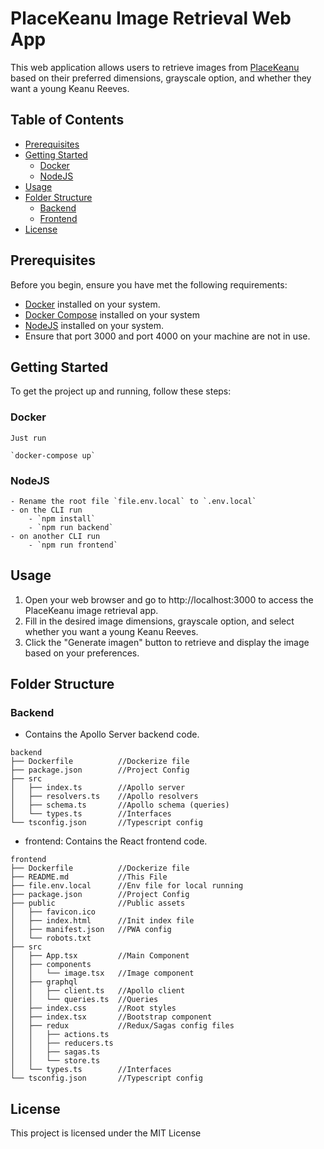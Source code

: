 # PlaceKeanu Image Retrieval Web App

This web application allows users to retrieve images from [PlaceKeanu](https://placekeanu.com/) based on their preferred dimensions, grayscale option, and whether they want a young Keanu Reeves.

## Table of Contents

- [Prerequisites](#prerequisites)
- [Getting Started](#getting-started)
    - [Docker](#docker)
    - [NodeJS](#nodejs)
- [Usage](#usage)
- [Folder Structure](#folder-structure)
    - [Backend](#backend)
    - [Frontend](#frontend)
- [License](#license)

## Prerequisites

Before you begin, ensure you have met the following requirements:

- [Docker](https://www.docker.com/) installed on your system.
- [Docker Compose](https://docs.docker.com/compose/) installed on your system
- [NodeJS](https://nodejs.org/en) installed on your system.
- Ensure that port 3000 and port 4000 on your machine are not in use.
## Getting Started

To get the project up and running, follow these steps:

### Docker
    Just run 

    `docker-compose up`
### NodeJS
    - Rename the root file `file.env.local` to `.env.local`
    - on the CLI run 
        - `npm install`
        - `npm run backend`
    - on another CLI run
        - `npm run frontend`

        
## Usage
1. Open your web browser and go to http://localhost:3000 to access the PlaceKeanu image retrieval app.
2. Fill in the desired image dimensions, grayscale option, and select whether you want a young Keanu Reeves.
3. Click the "Generate imagen" button to retrieve and display the image based on your preferences.

## Folder Structure
### Backend
- Contains the Apollo Server backend code.
```
backend
├── Dockerfile          //Dockerize file
├── package.json        //Project Config
├── src
│   ├── index.ts        //Apollo server
│   ├── resolvers.ts    //Apollo resolvers
│   ├── schema.ts       //Apollo schema (queries)
│   └── types.ts        //Interfaces
└── tsconfig.json       //Typescript config
``````
- frontend: Contains the React frontend code.
```
frontend
├── Dockerfile          //Dockerize file
├── README.md           //This File
├── file.env.local      //Env file for local running
├── package.json        //Project Config
├── public              //Public assets
│   ├── favicon.ico     
│   ├── index.html      //Init index file
│   ├── manifest.json   //PWA config
│   └── robots.txt
├── src
│   ├── App.tsx         //Main Component
│   ├── components
│   │   └── image.tsx   //Image component
│   ├── graphql         
│   │   ├── client.ts   //Apollo client
│   │   └── queries.ts  //Queries
│   ├── index.css       //Root styles
│   ├── index.tsx       //Bootstrap component
│   ├── redux           //Redux/Sagas config files
│   │   ├── actions.ts
│   │   ├── reducers.ts
│   │   ├── sagas.ts
│   │   └── store.ts
│   └── types.ts        //Interfaces
└── tsconfig.json       //Typescript config
```

## License
This project is licensed under the MIT License



